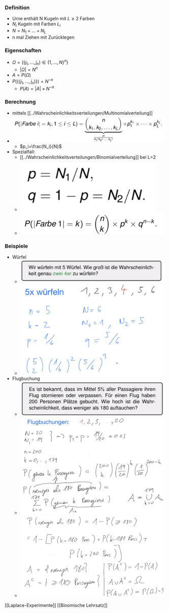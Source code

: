 ### Definition
+ Urne enthält N Kugeln mit $L ≥ 2$ Farben
+ $N_i$ Kugeln mit Farben $L_i$
+ $N=N_1+...+N_L$
+ n mal Ziehen mit Zurücklegen

### Eigenschaften
+ $Ω=\{(j_1,...,j_n)∈\{1,...,N\}^n\}$
	+ $|Ω|=N^n$
+ $A=P(Ω)$
+ $P(\{(j_1,...,j_n)\})=N^{-n}$
	+ $P(A)=|A|×N^{-n}$

### Berechnung
+ mittels [[../Wahrscheinlichkeitsverteilungen/Multinomialverteilung]]
+ ![](Pasted%20image%2020221004161704.png)
	+ $p_i=\frac{N_i}{N}$
+ Spezialfall:
	+ [[../Wahrscheinlichkeitsverteilungen/Binomialverteilung]] bei L=2
	+ ![](Pasted%20image%2020221004162222.png)
	+ ![](Pasted%20image%2020221004162239.png)

### Beispiele  
+ Würfel
	+ ![](Pasted%20image%2020221004162411.png)
	+ ![](Pasted%20image%2020221004162637.png)
+ Flugbuchung
	+ ![](Pasted%20image%2020221004162406.png)
	+ ![](Pasted%20image%2020221004163045.png)
	+ ![](Pasted%20image%2020221004163157.png)

[[Laplace-Experimente]] [[Binomische Lehrsatz]] 